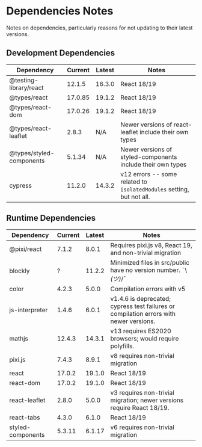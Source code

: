 # Dependencies Notes

Notes on dependencies, particularly reasons for not updating to their latest versions.

## Development Dependencies

|Dependency                            |Current |Latest  |Notes                                                                 |
|--------------------------------------|--------|--------|----------------------------------------------------------------------|
|@testing-library/react                |12.1.5  |16.3.0  |React 18/19                                                           |
|@types/react                          |17.0.85 |19.1.2  |React 18/19                                                           |
|@types/react-dom                      |17.0.26 |19.1.2  |React 18/19                                                           |
|@types/react-leaflet                  |2.8.3   |N/A     |Newer versions of react-leaflet include their own types               |
|@types/styled-components              |5.1.34  |N/A     |Newer versions of styled-components include their own types           |
|cypress                               |11.2.0  |14.3.2  |v12 errors -- some related to `isolatedModules` setting, but not all. |

## Runtime Dependencies

|Dependency          |Current |Latest  |Notes                                                                                   |
|--------------------|--------|--------|----------------------------------------------------------------------------------------|
|@pixi/react         |7.1.2   |8.0.1   |Requires pixi.js v8, React 19, and non-trivial migration                                |
|blockly             |?       |11.2.2  |Minimized files in src/public have no version number. ¯\\_(ツ)_/¯                       |
|color               |4.2.3   |5.0.0   |Compilation errors with v5                                                              |
|js-interpreter      |1.4.6   |6.0.1   |v1.4.6 is deprecated; cypress test failures or compilation errors with newer versions.  |
|mathjs              |12.4.3  |14.3.1  |v13 requires ES2020 browsers; would require polyfills.                                  |
|pixi.js             |7.4.3   |8.9.1   |v8 requires non-trivial migration                                                       |
|react               |17.0.2  |19.1.0  |React 18/19                                                                             |
|react-dom           |17.0.2  |19.1.0  |React 18/19                                                                             |
|react-leaflet       |2.8.0   |5.0.0   |v3 requires non-trivial migration; newer versions require React 18/19.                  |
|react-tabs          |4.3.0   |6.1.0   |React 18/19                                                                             |
|styled-components   |5.3.11  |6.1.17  |v6 requires non-trivial migration                                                       |
